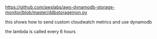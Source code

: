 
https://github.com/awslabs/aws-dynamodb-storage-monitor/blob/master/ddbstoragemon.py

this shows how to send custom cloudwatch metrics and use dynamodb

the lambda is called every 6 hours